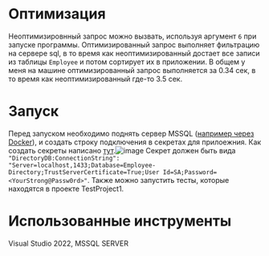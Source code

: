 # Оптимизация
Неоптимизировнный запрос можно вызвать, используя аргумент `6` при запуске программы. Оптимизированный запрос выполняет фильтрацию на сервере sql, в то
время как неоптимизированный достает все записи из таблицы `Employee` и потом сортирует их в приложении. В общем у меня на машине оптимизированный запрос выполняется за 0.34 сек,
в то время как неоптимизированный где-то 3.5 сек.
# Запуск
Перед запуском необходимо поднять сервер MSSQL ([например через Docker](https://learn.microsoft.com/ru-ru/sql/linux/quickstart-install-connect-docker?view=sql-server-ver16&tabs=cli&pivots=cs1-bash#pullandrun2022)), и создать строку подключения в секретах для прилоежния. Как создать секреты написано [тут](https://learn.microsoft.com/en-us/aspnet/core/security/app-secrets?view=aspnetcore-8.0&tabs=windows).![image](https://github.com/user-attachments/assets/38de5a22-3805-4f55-b5a7-998a2bf4b6c7)
Секрет должен быть вида `"DirectoryDB:ConnectionString": "Server=localhost,1433;Database=Employee-Directory;TrustServerCertificate=True;User Id=SA;Password=<YourStrong@Passw0rd>"`.
Также можно запустить тесты, которые находятся в проекте TestProject1.
# Использованные инструменты
Visual Studio 2022, MSSQL SERVER
